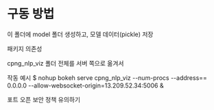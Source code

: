 # 구동 방법

이 폴더에 model 폴더 생성하고, 모델 데이터(pickle) 저장

패키지 의존성 

cpng_nlp_viz 폴더 전체를 서버 쪽으로 옮겨서

작동 예시
$ nohup bokeh serve cpng_nlp_viz --num-procs --address== 0.0.0.0 --allow-websocket-origin=13.209.52.34:5006 &

포트 오픈 보안 정책 유의하기

